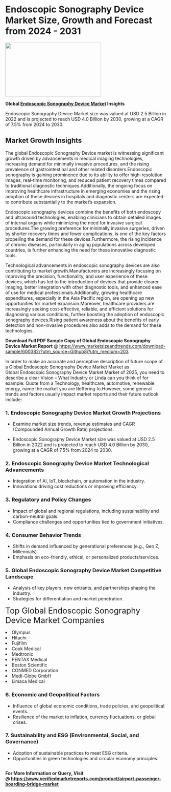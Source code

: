 <H1>Endoscopic Sonography Device Market Size, Growth and Forecast from 2024 - 2031</H1><img class="aligncenter size-medium wp-image-584254" src="https://thirdeyenews.in/wp-content/uploads/2024/09/Global-Market-Research-300x168.jpeg" alt="" width="300" height="168" /><p><strong>Global&nbsp;<a href="https://www.marketsizeandtrends.com/download-sample/600382/?utm_source=Github8j?utm_medium=203">Endoscopic Sonography Device Market</a> Insights</strong></p><p>Endoscopic Sonography Device Market size was valued at USD 2.5 Billion in 2022 and is projected to reach USD 4.0 Billion by 2030, growing at a CAGR of 7.5% from 2024 to 2030.</p><p><h2>Market Growth Insights</h2> <p>The global Endoscopic Sonography Device market is witnessing significant growth driven by advancements in medical imaging technologies, increasing demand for minimally invasive procedures, and the rising prevalence of gastrointestinal and other related disorders.Endoscopic sonography is gaining prominence due to its ability to offer high-resolution images, real-time monitoring, and reduced patient recovery times compared to traditional diagnostic techniques.Additionally, the ongoing focus on improving healthcare infrastructure in emerging economies and the rising adoption of these devices in hospitals and diagnostic centers are expected to contribute substantially to the market’s expansion.</p> <p>Endoscopic sonography devices combine the benefits of both endoscopy and ultrasound technologies, enabling clinicians to obtain detailed images of internal organs while minimizing the need for invasive surgical procedures.The growing preference for minimally invasive surgeries, driven by shorter recovery times and fewer complications, is one of the key factors propelling the demand for these devices.Furthermore, the rising incidence of chronic diseases, particularly in aging populations across developed countries, is further enhancing the need for these innovative diagnostic tools.</p> <p>Technological advancements in endoscopic sonography devices are also contributing to market growth.Manufacturers are increasingly focusing on improving the precision, functionality, and user experience of these devices, which has led to the introduction of devices that provide clearer imaging, better integration with other diagnostic tools, and enhanced ease of use for medical professionals.Additionally, growing healthcare expenditures, especially in the Asia Pacific region, are opening up new opportunities for market expansion.Moreover, healthcare providers are increasingly seeking cost-effective, reliable, and efficient solutions for diagnosing various conditions, further boosting the adoption of endoscopic sonography devices.Rising patient awareness about the benefits of early detection and non-invasive procedures also adds to the demand for these technologies.</p> <p><span class=""><strong>Download Full PDF Sample Copy of Global Endoscopic Sonography Device Market Report</strong> @ <a href="https://www.marketsizeandtrends.com/download-sample/600382/?utm_source=Github8j?utm_medium=203" target="_blank">https://www.marketsizeandtrends.com/download-sample/600382/?utm_source=Github8j?utm_medium=203</a></span></p><p>In order to make an accurate and perceptive description of future scope of a Global&nbsp;Endoscopic Sonography Device Market Market as Global&nbsp;Endoscopic Sonography Device Market Market of 2025, you need to describe a clear Vision &ndash; What Industry or Linda can you think of for example: Quote from a Technology, healthcare, automotive, renewable energy, name the market you are Reffering to.However, some general trends and factors usually impact market reports and their future outlook include:</p><h3>1.&nbsp;<strong>Endoscopic Sonography Device Market Growth Projections</strong></h3><ul><li>Examine market size trends, revenue estimates and CAGR (Compounded Annual Growth Rate) projections.</li><li><p>Endoscopic Sonography Device Market size was valued at USD 2.5 Billion in 2022 and is projected to reach USD 4.0 Billion by 2030, growing at a CAGR of 7.5% from 2024 to 2030.</p></li></ul><h3>2.&nbsp;<strong>Endoscopic Sonography Device Market Technological Advancements</strong></h3><ul><li>Integration of AI, IoT, blockchain, or automation in the industry.</li><li>Innovations driving cost reductions or improving efficiency.</li></ul><h3>3.&nbsp;<strong>Regulatory and Policy Changes</strong></h3><ul><li>Impact of global and regional regulations, including sustainability and carbon-neutral goals.</li><li>Compliance challenges and opportunities tied to government initiatives.</li></ul><h3>4.&nbsp;<strong>Consumer Behavior Trends</strong></h3><ul><li>Shifts in demand influenced by generational preferences (e.g., Gen Z, Millennials).</li><li>Emphasis on eco-friendly, ethical, or personalized products/services.</li></ul><h3>5.&nbsp;<strong>Global Endoscopic Sonography Device Market Competitive Landscape</strong></h3><ul><li>Analysis of key players, new entrants, and partnerships shaping the industry.</li><li>Strategies for differentiation and market penetration.</li></ul><p data-pm-slice="1 1 []"><span style="color: inherit; font-family: inherit; font-size: 25px;">Top Global Endoscopic Sonography Device Market Companies</span></p><div class="" data-test-id=""><p><li>Olympus</li><li> Hitachi</li><li> Fujifilm</li><li> Cook Medical</li><li> Medtronic</li><li> PENTAX Medical</li><li> Boston Scientific</li><li> CONMED Corporation</li><li> Medi-Globe GmbH</li><li> Limaca Medical</li></p></div><h3>6.&nbsp;<strong>Economic and Geopolitical Factors</strong></h3><ul><li>Influence of global economic conditions, trade policies, and geopolitical events.</li><li>Resilience of the market to inflation, currency fluctuations, or global crises.</li></ul><h3>7.&nbsp;<strong>Sustainability and ESG (Environmental, Social, and Governance)</strong></h3><ul><li>Adoption of sustainable practices to meet ESG criteria.</li><li>Opportunities in green technologies and circular economy principles.</li></ul><h2><strong style="font-size: 14px;">For More Information or Query, Visit @&nbsp;</strong><a style="background-color: #ffffff; font-size: 14px;" href="https://www.marketsizeandtrends.com/report/endoscopic-sonography-device-market/" target="_blank">https://www.verifiedmarketreports.com/product/airport-passenger-boarding-bridge-market</a></h2>